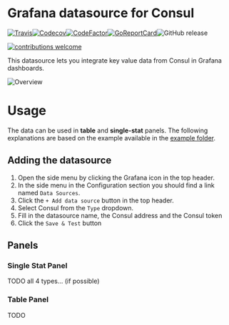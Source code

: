 
# Grafana datasource for Consul

[![Travis](https://img.shields.io/travis/sbueringer/consul-datasource.svg)](https://travis-ci.org/sbueringer/consul-datasource)[![Codecov](https://img.shields.io/codecov/c/github/sbueringer/consul-datasource.svg)](https://codecov.io/gh/sbueringer/consul-datasource)[![CodeFactor](https://www.codefactor.io/repository/github/sbueringer/consul-datasource/badge)](https://www.codefactor.io/repository/github/sbueringer/consul-datasource)[![GoReportCard](https://goreportcard.com/badge/github.com/sbueringer/consul-datasource?style=plastic)](https://goreportcard.com/report/github.com/sbueringer/consul-datasource)![GitHub release](https://img.shields.io/github/release/sbueringer/consul-datasource.svg)

[![contributions welcome](https://img.shields.io/badge/contributions-welcome-brightgreen.svg?style=flat)](https://github.com/dwyl/esta/issues) 

This datasource lets you integrate key value data from Consul in Grafana dashboards.

![Overview](https://github.com/sbueringer/consul-datasource/docs/overview.png)

# Usage

The data can be used in **table** and **single-stat** panels. The following explanations are based on the example available in the [example folder](https://github.com/sbueringer/consul-datasource/example/README.md).

## Adding the datasource

1. Open the side menu by clicking the Grafana icon in the top header.
2. In the side menu in the Configuration section you should find a link named `Data Sources`.
3. Click the `+ Add data source` button in the top header.
4. Select Consul from the `Type` dropdown.
5. Fill in the datasource name, the Consul address and the Consul token
6. Click the `Save & Test` button

## Panels

### Single Stat Panel

TODO all 4 types... (if possible)

### Table Panel

TODO


